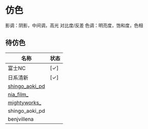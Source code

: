 # 仿色

影调：阴影，中间调，高光 对比度/反差
色调：明亮度，饱和度，色相

## 待仿色

| 名称                                                            | 状态 |
| --------------------------------------------------------------- | ---- |
| 富士NC                                                          | [✓]  |
| 日系清新                                                        | [✓]     |
| [shingo_aoki_pd](https://www.instagram.com/shingo_aoki_pd/?g=5) |      |
| [nia_film_](https://www.instagram.com/nia_film_/?g=5)           |      |
| [mightyworks_](https://www.instagram.com/mightyworks_/?g=5)     |      |
| shingo_aoki_pd||
|benjvillena||

